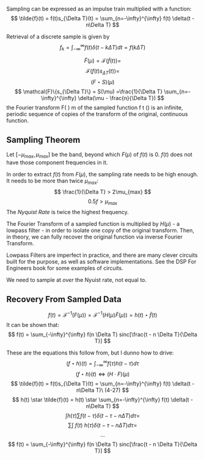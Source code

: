 Sampling can be expressed as an impulse train multiplied with a function:
$$
\tilde{f}(t) = f(t)s_{\Delta T}(t) = \sum_{n=-\infty}^{\infty} f(t) \delta(t - n\Delta T)
$$

Retrieval of a discrete sample is given by
$$
f_k = \int_{-\infty}^{\infty} f(t)\delta(t - k \Delta T) dt = f(k \Delta T)
$$

$$
\tilde{F}(\mu) = \mathcal{F}(\tilde{f}(t)) =
$$
$$
\mathcal{F}(f(t)s_{\Delta T}(t)) =
$$
$$
(F \star S)(\mu)
$$
$$
\mathcal{F}\{s_{\Delta T}\} = S(\mu) =\frac{1}{\Delta T} \sum_{n=-\infty}^{\infty} \delta(\mu - \frac{n}{\Delta T})
$$
the Fourier transform F( ) m of the sampled function f t () is an infinite, periodic sequence of copies of the transform of the original, continuous function.

## Sampling Theorem
Let $[-\mu_{max}, \mu_{max}]$ be the band, beyond which $F(\mu)$ of $f(t)$ is 0. $f(t)$ does not have those component frequencies in it. 

In order to extract $f(t)$ from $F(\mu)$, the sampling rate needs to be high enough. It needs to be more than twice $\mu_{max}$:
$$
\frac{1}{\Delta T} > 2\mu_{max}
$$
$$
0.5 f > \mu_{max}
$$
The *Nyquist Rate*  is twice the highest frequency. 

The Fourier Transform of a sampled function is multiplied by $H(\mu)$ - a lowpass filter - in order to isolate one copy of the original transform. Then, in theory, we can fully recover the original function via inverse Fourier Transform. 

Lowpass Filters are imperfect in practice, and there are many clever circuits built for the purpose, as well as software implementations. See the DSP For Engineers book for some examples of circuits. 

We need to sample at *over* the Nyuist rate, not equal to. 

## Recovery From Sampled Data
$$
f(t) = \mathcal{F}^{-1}(F(\mu)) =
\mathcal{F}^{-1}(H(\mu)\tilde{F}(\mu)) =
h(t) \star \tilde{f}(t)
$$
It can be shown that:
$$
f(t) = \sum_{-\infty}^{\infty} f(n \Delta T) sinc[\frac{t - n \Delta T}{\Delta T}]
$$

These are the equations this follow from, but I dunno how to drive:
$$
(f \star h)(t) = \int_{-\infty}^{\infty} f(\tau)h(t - \tau)d\tau
$$
$$
(f \star h)(t) \Leftrightarrow (H \cdot F)(\mu)
$$
$$
\tilde{f}(t) = f(t)s_{\Delta T}(t) = \sum_{n=-\infty}^{\infty} f(t) \delta(t - n\Delta T)\ (4-27)
$$
$$
h(t) \star \tilde{f}(t) = h(t) \star \sum_{n=-\infty}^{\infty} f(t) \delta(t - n\Delta T)
$$
$$
\int h(\tau) \sum f(t - \tau)\delta(t - \tau - n \Delta T) d\tau = 
$$
$$
\sum \int \ f(t)\ h(\tau)\delta(t - \tau - n \Delta T) d\tau =
$$
$$
...
$$
$$
f(t) = \sum_{-\infty}^{\infty} f(n \Delta T) sinc[\frac{t - n \Delta T}{\Delta T}]
$$
